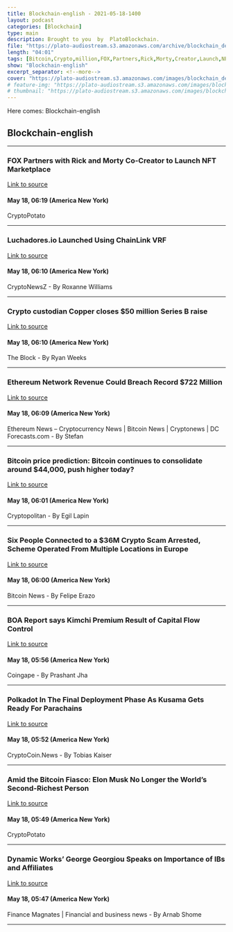 ```yaml
---
title: Blockchain-english - 2021-05-18-1400
layout: podcast
categories: [Blockchain]
type: main
description: Brought to you  by  PlatoBlockchain.
file: "https://plato-audiostream.s3.amazonaws.com/archive/blockchain_dev_en-2021-05-18-1400.mp3" 
length: "04:01"
tags: [Bitcoin,Crypto,million,FOX,Partners,Rick,Morty,Creator,Launch,NFT,Marketplace,]
show: "Blockchain-english"
excerpt_separator: <!--more-->
cover: "https://plato-audiostream.s3.amazonaws.com/images/blockchain_dev_en-2021-05-18-1400.png"
# feature-img: "https://plato-audiostream.s3.amazonaws.com/images/blockchain_dev_en-2021-05-18-1400.png"
# thumbnail: "https://plato-audiostream.s3.amazonaws.com/images/blockchain_dev_en-2021-05-18-1400_t.png"
---
```


Here comes: Blockchain-english
<!--more-->
## Blockchain-english

----  



### FOX Partners with Rick and Morty Co-Creator to Launch NFT Marketplace  

[Link to source](https://cryptopotato.com/fox-partners-with-rick-and-morty-co-creator-to-launch-nft-marketplace/)  

#### May 18, 06:19 (America New York)

CryptoPotato  

----  


### Luchadores.io Launched Using ChainLink VRF  

[Link to source](https://www.cryptonewsz.com/luchadores-io-launched-using-chainlink-vrf/)  

#### May 18, 06:10 (America New York)

CryptoNewsZ - By Roxanne Williams  

----  


### Crypto custodian Copper closes $50 million Series B raise  

[Link to source](https://www.theblockcrypto.com/linked/105168/crypto-custodian-copper-closes-50-million-series-b-raise?utm_source=rss&utm_medium=rss)  

#### May 18, 06:10 (America New York)

The Block - By Ryan Weeks  

----  


### Ethereum Network Revenue Could Breach Record $722 Million  

[Link to source](https://www.dcforecasts.com/ethereum-news/ethereum-network-revenue-could-breach-record-722-million/)  

#### May 18, 06:09 (America New York)

Ethereum News – Cryptocurrency News | Bitcoin News | Cryptonews | DC Forecasts.com - By Stefan  

----  


### Bitcoin price prediction: Bitcoin continues to consolidate around $44,000, push higher today?   

[Link to source](https://www.cryptopolitan.com/bitcoin-price-prediction-2021-05-18/)  

#### May 18, 06:01 (America New York)

Cryptopolitan - By Egil Lapin  

----  


### Six People Connected to a $36M Crypto Scam Arrested, Scheme Operated From Multiple Locations in Europe  

[Link to source](https://news.bitcoin.com/six-people-connected-to-a-36m-crypto-scam-arrested-scheme-operated-from-multiple-locations-in-europe/)  

#### May 18, 06:00 (America New York)

Bitcoin News - By Felipe Erazo  

----  


### BOA Report says Kimchi Premium Result of Capital Flow Control  

[Link to source](https://coingape.com/boa-report-says-kimchi-premium-result-of-capital-flow-control/)  

#### May 18, 05:56 (America New York)

Coingape - By Prashant Jha  

----  


### Polkadot In The Final Deployment Phase As Kusama Gets Ready For Parachains  

[Link to source](https://cryptocoin.news/news/polkadot-in-the-final-deployment-phase-as-kusama-gets-ready-for-parachains-54027/?utm_source=rss&utm_medium=rss&utm_campaign=polkadot-in-the-final-deployment-phase-as-kusama-gets-ready-for-parachains)  

#### May 18, 05:52 (America New York)

CryptoCoin.News - By Tobias Kaiser  

----  


### Amid the Bitcoin Fiasco: Elon Musk No Longer the World’s Second-Richest Person  

[Link to source](https://cryptopotato.com/amid-the-bitcoin-fiasco-elon-musk-no-longer-the-worlds-second-richest-person/)  

#### May 18, 05:49 (America New York)

CryptoPotato  

----  


### Dynamic Works’ George Georgiou Speaks on Importance of IBs and Affiliates  

[Link to source](https://www.financemagnates.com/forex/technology/dynamic-works-george-georgiou-speaks-on-importance-of-ibs-and-affiliates/)  

#### May 18, 05:47 (America New York)

Finance Magnates | Financial and business news - By Arnab Shome  

----  
  